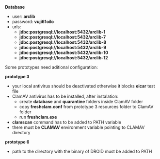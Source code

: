 **Database**
* user: **arclib**
* password: **vuji61oilo**
* urls:
  * **jdbc:postgresql://localhost:5432/arclib-1**
  * **jdbc:postgresql://localhost:5432/arclib-7**
  * **jdbc:postgresql://localhost:5432/arclib-8**
  * **jdbc:postgresql://localhost:5432/arclib-9**
  * **jdbc:postgresql://localhost:5432/arclib-10**
  * **jdbc:postgresql://localhost:5432/arclib-12**

Some prototypes need aditional configuration:

**prototype 3**

* your local antivirus should be deactivated otherwise it blocks **eicar** test file
* ClamAV antivirus has to be installed, after instalation:
  * create **database** and **quarantine** folders inside ClamAV folder
  * copy **freshclam.conf** from prototype 3 resources folder to ClamAV folder
  * run **freshclam.exe**
* **clamscan** command has to be added to PATH variable
* there must be **CLAMAV** environment variable pointing to CLAMAV directory

**prototype 6**

* path to the directory with the binary of DROID must be added to PATH